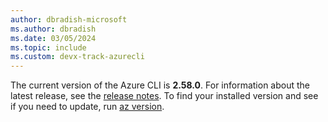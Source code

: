 ```yaml
---
author: dbradish-microsoft
ms.author: dbradish
ms.date: 03/05/2024
ms.topic: include
ms.custom: devx-track-azurecli
---
```


The current version of the Azure CLI is __2.58.0__. For information about the latest release, see the [release notes](../release-notes-azure-cli.md). To find your installed version and see if you need to update, run [az version](/cli/azure/reference-index#az_version).
